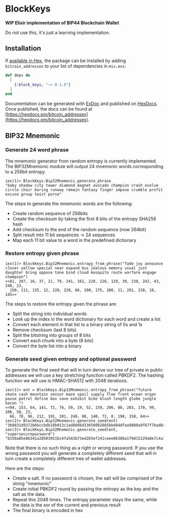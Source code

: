 # BlockKeys

**WIP Elixir implementation of BIP44 Blockchain Wallet**

Do not use this, it's just a learning implementation.

## Installation

If [available in Hex](https://hex.pm/docs/publish), the package can be installed
by adding `bitcoin_addresses` to your list of dependencies in `mix.exs`:

```elixir
def deps do
  [
    {:block_keys, "~> 0.1.0"}
  ]
end
```

Documentation can be generated with [ExDoc](https://github.com/elixir-lang/ex_doc)
and published on [HexDocs](https://hexdocs.pm). Once published, the docs can
be found at [https://hexdocs.pm/bitcoin_addresses](https://hexdocs.pm/bitcoin_addresses).

## BIP32 Mnemonic

### Generate 24 word phrase

The mnemonic generator from random entropy is currently implemented. 
The BIP32Mnemonic module will output 24 mnemonic words corresponding to a 256bit entropy.

```
iex(1)> BlockKeys.Bip32Mnemonic.generate_phrase
"baby shadow city tower diamond magnet avocado champion crash evolve circle chair boring runway remain fantasy finger impose crumble profit excuse group twist purse"
```

The steps to generate the mnemonic words are the following:

- Create random sequence of 256bits
- Create the checksum by taking the first 8 bits of the entropy SHA256 hash
- Add checksum to the end of the random sequence (now 264bit)
- Split result into 11 bit sequences -> 24 sequences
- Map each 11 bit value to a word in the predefined dictionary

### Restore entropy given phrase

```
iex(1)> BlockKeys.Bip32Mnemonic.entropy_from_phrase("fade joy announce clever yellow special near expand bus jealous memory usual just daughter bring oppose tone bind cloud mosquito route warfare engage champion")
<<81, 207, 16, 37, 21, 79, 241, 161, 228, 226, 129, 30, 238, 242, 43, 248, 23,
  150, 111, 135, 12, 220, 228, 66, 200, 175, 200, 11, 201, 238, 18, 145>>
```

The steps to restore the entropy given the phrase are:

- Split the string into individual words
- Look up the index in the word dictionary for each word and create a list
- Convert each element in that list to a binary string of 0s and 1s
- Remove checksum (last 8 bits)
- Split the bitstring into groups of 8 bits
- Convert each chunk into a byte (8 bits)
- Convert the byte list into a binary

### Generate seed given entropy and optional password

To generate the final seed that will in turn derive our tree of private in public addresses we will use a key stretching function called PBKDF2.
The hashing function we will use is HMAC-SHA512 with 2048 iterations. 

```
iex(1)> ent = BlockKeys.Bip32Mnemonic.entropy_from_phrase("future skate cash mountain senior maze spoil supply flee front ocean organ pause patrol define box save exhibit bike blush length globe jungle bacon ")
<<94, 153, 64, 141, 72, 76, 59, 19, 52, 150, 206, 88, 203, 170, 99, 206, 58, 23,
  66, 78, 96, 212, 191, 201, 240, 88, 140, 72, 0, 198, 158, 64>>
iex(2)> BlockKeys.Bip32Mnemonic.generate_seed(ent)
"3b8831d9372b6bccbdb18b013c1ad88d6d33650d82865bbd84dfaa9080a9f67f7bad64251a304960488fcdea85fd015c2899ed15cb221ebb3f373340e37409f1"
iex(3)> BlockKeys.Bip32Mnemonic.generate_seed(ent, "supersecurepassword")
"b156a85e86341a28503951bc4fa543b73ed203ef241ceee06386a1f9d15229a8e7c4a1709eca5306266f9a7195101219cfa5f145f574fe53a3dab481a2ea848b"
```

Note that there is no such thing as a right or wrong password. If you use the wrong password you will generate a completely different seed that will in turn
create a completely different tree of wallet addresses.

Here are the steps:

- Create a salt. If no password is chosen, the salt will be comprised of the string "mnemonic"
- Create initial PBKDF2 round by passing the entropy as the key and the salt as the data.
- Repeat this 2048 times. The entropy parameter stays the same, while the data is the xor of the current and previous result
- The final binary is encoded in hex
